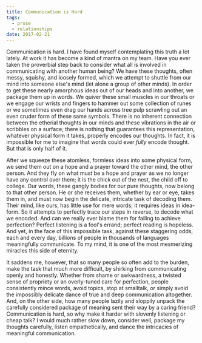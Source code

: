 ```yaml
---
title: Communication is Hard
tags:
  - prose
  - relationships
date: 2017-02-21
---
```

Communication is hard. I have found myself contemplating this truth a lot lately. At work it has become a kind of mantra on my team. Have you ever taken the proverbial step back to consider what all is involved in communicating with another human being? We have these thoughts, often messy, squishy, and loosely formed, which we attempt to shuttle from our mind into someone else's mind (let alone a group of other minds). In order to get these nearly amorphous ideas out of our heads and into another, we package them up in words. We quiver these small muscles in our throats or we engage our wrists and fingers to hammer out some collection of runes or we sometimes even drag our hands across tree pulp scrawling out an even cruder form of these same symbols. There is no inherent connection between the etherial thoughts in our minds and these vibrations in the air or scribbles on a surface; there is nothing that guarantees this representation, whatever physical form it takes, properly encodes our thoughts. In fact, it is impossible for me to imagine that words could ever _fully_ encode thought. But that is only half of it.

After we squeeze these atomless, formless ideas into some physical form, we send them out on a hope and a prayer toward the other mind, the other person. And they fly on what must be a hope and prayer as we no longer have any control over them; it is the chick out of the nest, the child off to college. Our words, these gangly bodies for our pure thoughts, now belong to that other person. He or she receives them, whether by ear or eye, takes them in, and must now begin the delicate, intricate task of decoding them. Their mind, like ours, has little use for mere words; it requires ideas in idea-form. So it attempts to perfectly trace our steps in reverse, to decode what we encoded. And can we really ever blame them for failing to achieve perfection? Perfect listening is a fool's errand; perfect reading is hopeless. And yet, in the face of this impossible task, against these staggering odds, each and every day, billions of people in thousands of languages meaningfully communicate. To my mind, it is one of the most mesmerizing miracles this side of eternity.

It saddens me, however, that so many people so often add to the burden, make the task that much more difficult, by shirking from communicating openly and honestly. Whether from shame or awkwardness, a twisted sense of propriety or an overly-tuned care for perfection, people consistently mince words, avoid topics, stop at smalltalk, or simply avoid the impossibly delicate dance of true and deep communication altogether. And, on the other side, how many people lazily and sloppily unpack the carefully considered package of meaning sent their way by a caring friend? Communication is hard, so why make it harder with slovenly listening or cheap talk? I would much rather slow down, consider well, package my thoughts carefully, listen empathetically, and dance the intricacies of meaningful communication.
